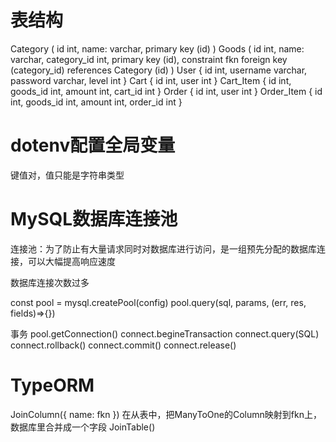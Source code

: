 # 表结构
Category (
  id int,
  name: varchar,
  primary key (id)
)
Goods (
  id int,
  name: varchar,
  category_id int,
  primary key (id),
  constraint fkn foreign key (category_id) references Category (id)
)
User {
  id int,
  username varchar,
  password varchar,
  level int
}
Cart {
  id int,
  user int
}
Cart_Item {
  id int,
  goods_id int,
  amount int,
  cart_id int
}
Order {
  id int,
  user int
}
Order_Item {
  id int,
  goods_id int,
  amount int,
  order_id int
}

# dotenv配置全局变量
键值对，值只能是字符串类型

# MySQL数据库连接池
连接池：为了防止有大量请求同时对数据库进行访问，是一组预先分配的数据库连接，可以大幅提高响应速度

数据库连接次数过多

  const pool = mysql.createPool(config)
  pool.query(sql, params, (err, res, fields)=>{})

事务
  pool.getConnection()
    connect.begineTransaction
      connect.query(SQL)
        connect.rollback()
        connect.commit()
    connect.release()


# TypeORM
JoinColumn({ name: fkn }) 在从表中，把ManyToOne的Column映射到fkn上，数据库里合并成一个字段
JoinTable()

